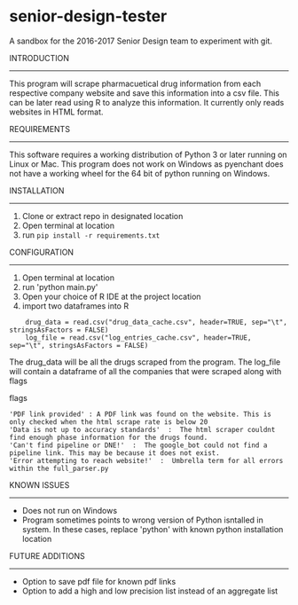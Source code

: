 # senior-design-tester
A sandbox for the 2016-2017 Senior Design team to experiment with git. 

INTRODUCTION
************

This program will scrape pharmacuetical drug information from each respective company website and save this information into a csv file. This can be later read using R to analyze this information. It currently only reads websites in HTML format.



REQUIREMENTS
************

This software requires a working distribution of Python 3 or later running on Linux or Mac. This program does not work on Windows as pyenchant does not have a working wheel for the 64 bit of python running on Windows.



INSTALLATION
************

1. Clone or extract repo in designated location
2. Open terminal at location
3. run ```pip install -r requirements.txt```



CONFIGURATION
*************

1. Open terminal at location
2. run 'python main.py'
3. Open your choice of R IDE at the project location
4. import two dataframes into R
```
    drug_data = read.csv("drug_data_cache.csv", header=TRUE, sep="\t", stringsAsFactors = FALSE)
    log_file = read.csv("log_entries_cache.csv", header=TRUE, sep="\t", stringsAsFactors = FALSE)
```

The drug_data will be all the drugs scraped from the program. 
The log_file will contain a dataframe of all the companies that were scraped along with flags

flags
```
'PDF link provided' : A PDF link was found on the website. This is only checked when the html scrape rate is below 20
'Data is not up to accuracy standards'  :  The html scraper couldnt find enough phase information for the drugs found.
'Can't find pipeline or DNE!'  :  The google_bot could not find a pipeline link. This may be because it does not exist.
'Error attempting to reach website!'  :  Umbrella term for all errors within the full_parser.py
```

KNOWN ISSUES
************

* Does not run on Windows
* Program sometimes points to wrong version of Python isntalled in system. In these cases, replace 'python' with known python installation location

FUTURE ADDITIONS
****************

* Option to save pdf file for known pdf links
* Option to add a high and low precision list instead of an aggregate list

